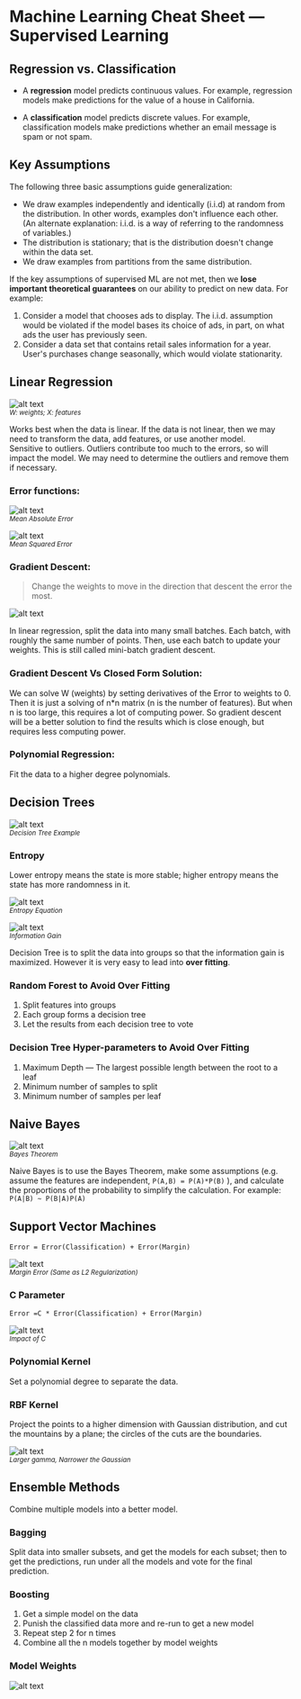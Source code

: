 # Machine Learning Cheat Sheet — Supervised Learning

## Regression vs. Classification
* A **regression** model predicts continuous values. For example, regression models make predictions for the value of a house in California.

* A **classification** model predicts discrete values. For example, classification models make predictions whether an email message is spam or not spam.

## Key Assumptions
The following three basic assumptions guide generalization:

* We draw examples independently and identically (i.i.d) at random from the distribution. In other words, examples don't influence each other. (An alternate explanation: i.i.d. is a way of referring to the randomness of variables.)
* The distribution is stationary; that is the distribution doesn't change within the data set.
* We draw examples from partitions from the same distribution.

If the key assumptions of supervised ML are not met, then we **lose important theoretical guarantees** on our ability to predict on new data. For example:

1. Consider a model that chooses ads to display. The i.i.d. assumption would be violated if the model bases its choice of ads, in part, on what ads the user has previously seen.
2. Consider a data set that contains retail sales information for a year. User's purchases change seasonally, which would violate stationarity.

## Linear Regression
![alt text](eqn_linear_reg.png) <br />
<small>*W: weights; X: features*</small>

Works best when the data is linear. If the data is not linear, then we may need to transform the data, add features, or use another model. <br />
Sensitive to outliers. Outliers contribute too much to the errors, so will impact the model. We may need to determine the outliers and remove them if necessary.

### Error functions:
![alt text](eqn_abs_error.png) <br />
<small>*Mean Absolute Error*</small>

![alt text](eqn_sqr_error.png) <br />
<small>*Mean Squared Error*</small>

### Gradient Descent:
> Change the weights to move in the direction that descent the error the most.

![alt text](eqn_gradient_descent.png)

In linear regression, split the data into many small batches. Each batch, with roughly the same number of points. Then, use each batch to update your weights. This is still called mini-batch gradient descent.

### Gradient Descent Vs Closed Form Solution:
We can solve W (weights) by setting derivatives of the Error to weights to 0. Then it is just a solving of n*n matrix (n is the number of features). But when n is too large, this requires a lot of computing power. So gradient descent will be a better solution to find the results which is close enough, but requires less computing power.

### Polynomial Regression:
Fit the data to a higher degree polynomials.

## Decision Trees
![alt text](decision_tree.png) <br />
<small>*Decision Tree Example*</small>

### Entropy
Lower entropy means the state is more stable; higher entropy means the state has more randomness in it.

![alt text](eqn_entropy.png) <br />
<small>*Entropy Equation*</small>

![alt text](eqn_information_gain.png) <br />
<small>*Information Gain*</small>

Decision Tree is to split the data into groups so that the information gain is maximized. However it is very easy to lead into **over fitting**.

### Random Forest to Avoid Over Fitting
1. Split features into groups
2. Each group forms a decision tree
3. Let the results from each decision tree to vote

### Decision Tree Hyper-parameters to Avoid Over Fitting
1. Maximum Depth — The largest possible length between the root to a leaf
2. Minimum number of samples to split
3. Minimum number of samples per leaf

## Naive Bayes
![alt text](eqn_bayes.png) <br />
<small>*Bayes Theorem*</small>

Naive Bayes is to use the Bayes Theorem, make some assumptions (e.g. assume the features are independent, `P(A,B) = P(A)*P(B)` ), and calculate the proportions of the probability to simplify the calculation. For example: `P(A|B) ~ P(B|A)P(A)`

## Support Vector Machines
`Error = Error(Classification) + Error(Margin)`

![alt text](svm.png) <br />
<small>*Margin Error (Same as L2 Regularization)*</small>

### C Parameter
`Error =C * Error(Classification) + Error(Margin)`

![alt text](svm_c.png) <br />
<small>*Impact of C*</small>

### Polynomial Kernel
Set a polynomial degree to separate the data.

### RBF Kernel
Project the points to a higher dimension with Gaussian distribution, and cut the mountains by a plane; the circles of the cuts are the boundaries.

![alt text](rbf.png) <br />
<small>*Larger gamma, Narrower the Gaussian*</small>

## Ensemble Methods
Combine multiple models into a better model.

### Bagging
Split data into smaller subsets, and get the models for each subset; then to get the predictions, run under all the models and vote for the final prediction.

### Boosting
1. Get a simple model on the data
2. Punish the classified data more and re-run to get a new model
3. Repeat step 2 for n times
4. Combine all the n models together by model weights

### Model Weights
![alt text](eqn_model_weights.png) <br />
